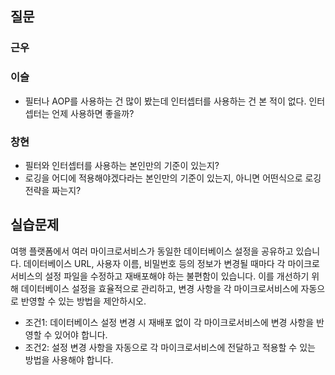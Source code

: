 ## 질문
### 근우

### 이슬
- 필터나 AOP를 사용하는 건 많이 봤는데 인터셉터를 사용하는 건 본 적이 없다. 인터셉터는 언제 사용하면 좋을까?

### 창현
- 필터와 인터셉터를 사용하는 본인만의 기준이 있는지?
- 로깅을 어디에 적용해야겠다라는 본인만의 기준이 있는지, 아니면 어떤식으로 로깅 전략을 짜는지?

## 실습문제
여행 플랫폼에서 여러 마이크로서비스가 동일한 데이터베이스 설정을 공유하고 있습니다. 데이터베이스 URL, 사용자 이름, 비밀번호 등의 정보가 변경될 때마다 각 마이크로서비스의 설정 파일을 수정하고 재배포해야 하는 불편함이 있습니다. 이를 개선하기 위해 데이터베이스 설정을 효율적으로 관리하고, 변경 사항을 각 마이크로서비스에 자동으로 반영할 수 있는 방법을 제안하시오.

- 조건1: 데이터베이스 설정 변경 시 재배포 없이 각 마이크로서비스에 변경 사항을 반영할 수 있어야 합니다.
- 조건2: 설정 변경 사항을 자동으로 각 마이크로서비스에 전달하고 적용할 수 있는 방법을 사용해야 합니다.
